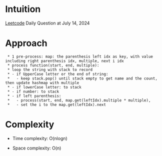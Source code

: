 # Intuition

[Leetcode](https://leetcode.com/problems/number-of-atoms/)
Daily Question at July 14, 2024

# Approach

```
 * 1 pre-process: map: the parenthesis left idx as key, with value including right parenthesis idx, multiple, next i idx
 * process function(start, end, multiple):
 * loop the string with stack to record
 * - if UpperCase letter or the end of string:
 *   - keep stack.pop() until stack empty to get name and the count, then update hashmap with multiple
 * - if lowerCase letter: to stack
 * - if number: to stack
 * - if left parenthesis:
 *   - process(start, end, map.get(leftIdx).multiple * multiple),
 *   - set the i to the map.get(leftIdx).next

```

# Complexity

- Time complexity: O(nlogn)

- Space complexity: O(n)
